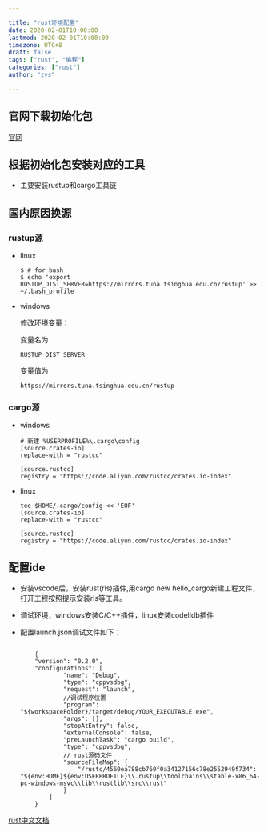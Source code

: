 ```yaml
---

title: "rust环境配置"
date: 2020-02-01T10:00:00
lastmod: 2020-02-01T10:00:00
timezone: UTC+8
draft: false
tags: ["rust", "编程"]
categories: ["rust"]
author: "zys"

---
```


## 官网下载初始化包

[官网](https://www.rust-lang.org/zh-CN/learn/get-started)

## 根据初始化包安装对应的工具
- 主要安装rustup和cargo工具链

## 国内原因换源
### rustup源
-  linux
    ```
    $ # for bash
    $ echo 'export RUSTUP_DIST_SERVER=https://mirrors.tuna.tsinghua.edu.cn/rustup' >> ~/.bash_profile

    ```
- windows

    修改环境变量：

    变量名为
    ```
    RUSTUP_DIST_SERVER
    ```
    变量值为
    ```
    https://mirrors.tuna.tsinghua.edu.cn/rustup
    ```
### cargo源

- windows
    ```
    # 新建 %USERPROFILE%\.cargo\config 
    [source.crates-io]
    replace-with = "rustcc"

    [source.rustcc]
    registry = "https://code.aliyun.com/rustcc/crates.io-index"
    ```
- linux
    ```
    tee $HOME/.cargo/config <<-'EOF'
    [source.crates-io]
    replace-with = "rustcc"

    [source.rustcc]
    registry = "https://code.aliyun.com/rustcc/crates.io-index"

    ```

## 配置ide

- 安装vscode后，安装rust(rls)插件,用cargo new hello_cargo新建工程文件，打开工程按照提示安装rls等工具。
- 调试环境，windows安装C/C++插件，linux安装codelldb插件

- 配置launch.json调试文件如下：

    ```

        {
        "version": "0.2.0",
        "configurations": [
                "name": "Debug",
                "type": "cppvsdbg",
                "request": "launch",
                //调试程序位置
                "program": "${workspaceFolder}/target/debug/YOUR_EXECUTABLE.exe",
                "args": [],
                "stopAtEntry": false,
                "externalConsole": false,
                "preLaunchTask": "cargo build",
                "type": "cppvsdbg",
                // rust源码文件
                "sourceFileMap": {
                    "/rustc/4560ea788cb760f0a34127156c78e2552949f734": "${env:HOME}${env:USERPROFILE}\\.rustup\\toolchains\\stable-x86_64-pc-windows-msvc\\lib\\rustlib\\src\\rust"
                }
            ]
        }

    ```


[rust中文文档](https://kaisery.github.io/trpl-zh-cn/ch01-03-hello-cargo.html)